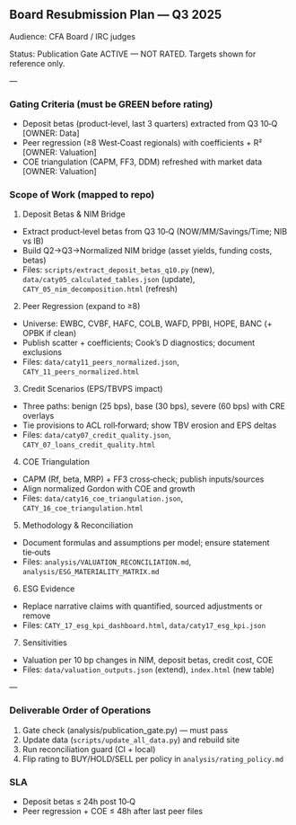 ## Board Resubmission Plan — Q3 2025

Audience: CFA Board / IRC judges

Status: Publication Gate ACTIVE — NOT RATED. Targets shown for reference only.

—

### Gating Criteria (must be GREEN before rating)

- Deposit betas (product‑level, last 3 quarters) extracted from Q3 10‑Q [OWNER: Data]
- Peer regression (≥8 West‑Coast regionals) with coefficients + R² [OWNER: Valuation]
- COE triangulation (CAPM, FF3, DDM) refreshed with market data [OWNER: Valuation]

### Scope of Work (mapped to repo)

1) Deposit Betas & NIM Bridge
- Extract product‑level betas from Q3 10‑Q (NOW/MM/Savings/Time; NIB vs IB)
- Build Q2→Q3→Normalized NIM bridge (asset yields, funding costs, betas)
- Files: `scripts/extract_deposit_betas_q10.py` (new), `data/caty05_calculated_tables.json` (update), `CATY_05_nim_decomposition.html` (refresh)

2) Peer Regression (expand to ≥8)
- Universe: EWBC, CVBF, HAFC, COLB, WAFD, PPBI, HOPE, BANC (+ OPBK if clean)
- Publish scatter + coefficients; Cook’s D diagnostics; document exclusions
- Files: `data/caty11_peers_normalized.json`, `CATY_11_peers_normalized.html`

3) Credit Scenarios (EPS/TBVPS impact)
- Three paths: benign (25 bps), base (30 bps), severe (60 bps) with CRE overlays
- Tie provisions to ACL roll‑forward; show TBV erosion and EPS deltas
- Files: `data/caty07_credit_quality.json`, `CATY_07_loans_credit_quality.html`

4) COE Triangulation
- CAPM (Rf, beta, MRP) + FF3 cross‑check; publish inputs/sources
- Align normalized Gordon with COE and growth
- Files: `data/caty16_coe_triangulation.json`, `CATY_16_coe_triangulation.html`

5) Methodology & Reconciliation
- Document formulas and assumptions per model; ensure statement tie‑outs
- Files: `analysis/VALUATION_RECONCILIATION.md`, `analysis/ESG_MATERIALITY_MATRIX.md`

6) ESG Evidence
- Replace narrative claims with quantified, sourced adjustments or remove
- Files: `CATY_17_esg_kpi_dashboard.html`, `data/caty17_esg_kpi.json`

7) Sensitivities
- Valuation per 10 bp changes in NIM, deposit betas, credit cost, COE
- Files: `data/valuation_outputs.json` (extend), `index.html` (new table)

—

### Deliverable Order of Operations
1. Gate check (analysis/publication_gate.py) — must pass
2. Update data (`scripts/update_all_data.py`) and rebuild site
3. Run reconciliation guard (CI + local)
4. Flip rating to BUY/HOLD/SELL per policy in `analysis/rating_policy.md`

### SLA
- Deposit betas ≤ 24h post 10‑Q
- Peer regression + COE ≤ 48h after last peer files


